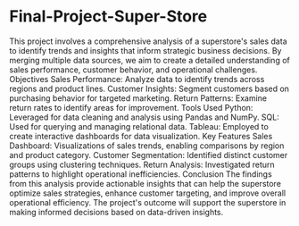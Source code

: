 # Final-Project-Super-Store
This project involves a comprehensive analysis of a superstore's sales data to identify trends and insights that inform strategic business decisions. By merging multiple data sources, we aim to create a detailed understanding of sales performance, customer behavior, and operational challenges.
Objectives
Sales Performance: Analyze data to identify trends across regions and product lines.
Customer Insights: Segment customers based on purchasing behavior for targeted marketing.
Return Patterns: Examine return rates to identify areas for improvement.
Tools Used
Python: Leveraged for data cleaning and analysis using Pandas and NumPy.
SQL: Used for querying and managing relational data.
Tableau: Employed to create interactive dashboards for data visualization.
Key Features
Sales Dashboard: Visualizations of sales trends, enabling comparisons by region and product category.
Customer Segmentation: Identified distinct customer groups using clustering techniques.
Return Analysis: Investigated return patterns to highlight operational inefficiencies.
Conclusion
The findings from this analysis provide actionable insights that can help the superstore optimize sales strategies, enhance customer targeting, and improve overall operational efficiency. The project's outcome will support the superstore in making informed decisions based on data-driven insights.
